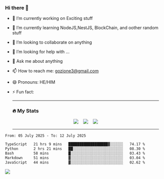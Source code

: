 ### Hi there 👋

<!--
**charlieScript/charlieScript** is a ✨ _special_ ✨ repository because its `README.md` (this file) appears on your GitHub profile.

Here are some ideas to get you started: -->

- 🔭 I’m currently working on Exciting stuff
- 🌱 I’m currently learning NodeJS,NestJS, BlockChain, and oother random stuff
- 👯 I’m looking to collaborate on anything
- 🤔 I’m looking for help with ...
- 💬 Ask me about anything
- 📫 How to reach me: gozione3@gmail.com
- 😄 Pronouns: HE/HIM
- ⚡ Fun fact:


  ---

  ### :fire: My Stats

  <div id="stats" align="center">
  <img src="http://github-readme-streak-stats.herokuapp.com?user=charlieScript&theme=dark&date_format=M%20j%5B%2C%20Y%5D" />&nbsp;&nbsp;&nbsp;
  <img src="https://github-readme-stats.vercel.app/api/top-langs/?username=charlieScript&layout=compact&theme=vision-friendly-dark"/>&nbsp;&nbsp;&nbsp;
  <img src="https://github-readme-stats.vercel.app/api?username=charlieScript&show_icons=true&theme=radical"/>
  </div>

  ---



<!--START_SECTION:waka-->

```txt
From: 05 July 2025 - To: 12 July 2025

TypeScript   21 hrs 9 mins   ██████████████████▓░░░░░░   74.17 %
Python       2 hrs 21 mins   ██░░░░░░░░░░░░░░░░░░░░░░░   08.30 %
Bash         58 mins         █░░░░░░░░░░░░░░░░░░░░░░░░   03.43 %
Markdown     51 mins         ▓░░░░░░░░░░░░░░░░░░░░░░░░   03.04 %
JavaScript   44 mins         ▓░░░░░░░░░░░░░░░░░░░░░░░░   02.62 %
```

<!--END_SECTION:waka-->
![](https://komarev.com/ghpvc/?username=charlieScript)
